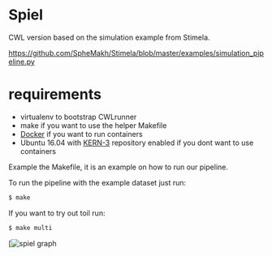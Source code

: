 # Spiel

CWL version based on the simulation example from Stimela.

https://github.com/SpheMakh/Stimela/blob/master/examples/simulation_pipeline.py


# requirements

* virtualenv to bootstrap CWLrunner
* make if you want to use the helper Makefile 
* [Docker](https://www.docker.com/) if you want to run containers
* Ubuntu 16.04 with [KERN-3](http://kernsuite.info) repository enabled if you
  dont want to use containers

Example the Makefile, it is an example on how to run our pipeline.

To run the pipeline with the example dataset just run:
```bash
$ make
```

If you want to try out toil run:
```bash
$ make multi
```

[![spiel graph](https://github.com/gijzelaerr/spiel/blob/master/spiel.png?raw=true "spiel graph")

